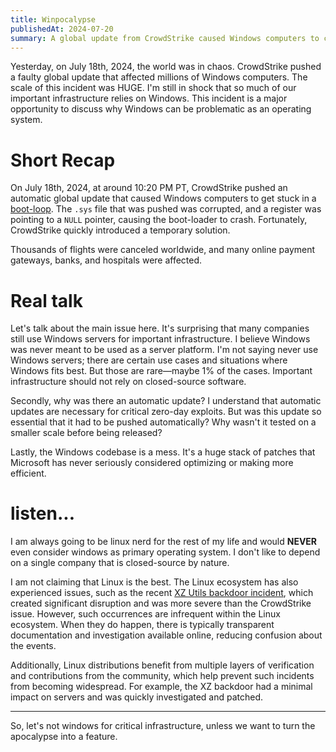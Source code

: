 ```yaml
---
title: Winpocalypse
publishedAt: 2024-07-20
summary: A global update from CrowdStrike caused Windows computers to crash, highlighting the risks of relying on Windows for critical infrastructure.
---
```


Yesterday, on July 18th, 2024, the world was in chaos. CrowdStrike pushed a faulty global update that affected millions of Windows computers. The scale of this incident was HUGE. I'm still in shock that so much of our important infrastructure relies on Windows. This incident is a major opportunity to discuss why Windows can be problematic as an operating system.

# Short Recap

On July 18th, 2024, at around 10:20 PM PT, CrowdStrike pushed an automatic global update that caused Windows computers to get stuck in a [boot-loop](https://en.wikipedia.org/wiki/Bootloop). The `.sys` file that was pushed was corrupted, and a register was pointing to a `NULL` pointer, causing the boot-loader to crash. Fortunately, CrowdStrike quickly introduced a temporary solution.

Thousands of flights were canceled worldwide, and many online payment gateways, banks, and hospitals were affected.

# Real talk

Let's talk about the main issue here. It's surprising that many companies still use Windows servers for important infrastructure. I believe Windows was never meant to be used as a server platform. I'm not saying never use Windows servers; there are certain use cases and situations where Windows fits best. But those are rare—maybe 1% of the cases. Important infrastructure should not rely on closed-source software.

Secondly, why was there an automatic update? I understand that automatic updates are necessary for critical zero-day exploits. But was this update so essential that it had to be pushed automatically? Why wasn't it tested on a smaller scale before being released?

Lastly, the Windows codebase is a mess. It's a huge stack of patches that Microsoft has never seriously considered optimizing or making more efficient.

# listen...

I am always going to be linux nerd for the rest of my life and would **NEVER** even consider windows as primary operating system. I don't like to depend on a single company that is closed-source by nature.

I am not claiming that Linux is the best. The Linux ecosystem has also experienced issues, such as the recent [XZ Utils backdoor incident](https://en.wikipedia.org/wiki/XZ_Utils_backdoor), which created significant disruption and was more severe than the CrowdStrike issue. However, such occurrences are infrequent within the Linux ecosystem. When they do happen, there is typically transparent documentation and investigation available online, reducing confusion about the events.

Additionally, Linux distributions benefit from multiple layers of verification and contributions from the community, which help prevent such incidents from becoming widespread. For example, the XZ backdoor had a minimal impact on servers and was quickly investigated and patched.

---

So, let's not windows for critical infrastructure, unless we want to turn the apocalypse into a feature.
